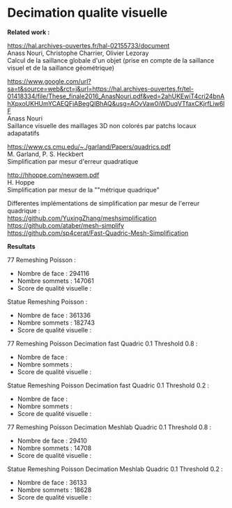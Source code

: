 # Decimation qualite visuelle

**Related work :**

https://hal.archives-ouvertes.fr/hal-02155733/document   
Anass Nouri, Christophe Charrier, Olivier Lezoray   
Calcul de la saillance globale d'un objet (prise en compte de la saillance visuel et de la saillance géométrique)   
 
https://www.google.com/url?sa=t&source=web&rct=j&url=https://hal.archives-ouvertes.fr/tel-01418334/file/These_finale2016_AnasNouri.pdf&ved=2ahUKEwiT4cri24bnAhXpxoUKHUmYCAEQFjABegQIBhAQ&usg=AOvVaw0iWDuqVTfaxCKjrfLiw6lF   
Anass Nouri   
Saillance visuelle des maillages 3D non colorés par patchs locaux adapatatifs   

https://www.cs.cmu.edu/~./garland/Papers/quadrics.pdf   
M. Garland, P. S. Heckbert   
Simplification par mesur d'erreur quadratique   

http://hhoppe.com/newqem.pdf   
H. Hoppe   
Simplification par mesur de la ""métrique quadrique"   

Differentes implémentations de simplification par mesur de l'erreur quadrique :   
https://github.com/YuxingZhang/meshsimplification   
https://github.com/ataber/mesh-simplify   
https://github.com/sp4cerat/Fast-Quadric-Mesh-Simplification   

**Resultats**  

77 Remeshing Poisson :  
 - Nombre de face : 294116
 - Nombre sommets : 147061
 - Score de qualité visuelle :  

Statue Remeshing Poisson :  
 - Nombre de face : 361336
 - Nombre sommets : 182743
 - Score de qualité visuelle :  
 
77 Remeshing Poisson Decimation fast Quadric 0.1 Threshold 0.8 :  
 - Nombre de face :  
 - Nombre sommets :  
 - Score de qualité visuelle :  
 
Statue Remeshing Poisson Decimation fast Quadric 0.1 Threshold 0.2 :  
 - Nombre de face : 
 - Nombre sommets : 
 - Score de qualité visuelle :  
 
 77 Remeshing Poisson Decimation Meshlab Quadric 0.1 Threshold 0.8 :  
 - Nombre de face : 29410
 - Nombre sommets : 14708
 - Score de qualité visuelle :  
 
 Statue Remeshing Poisson Decimation Meshlab Quadric 0.1 Threshold 0.2 :  
 - Nombre de face : 36133
 - Nombre sommets : 18628
 - Score de qualité visuelle :  
